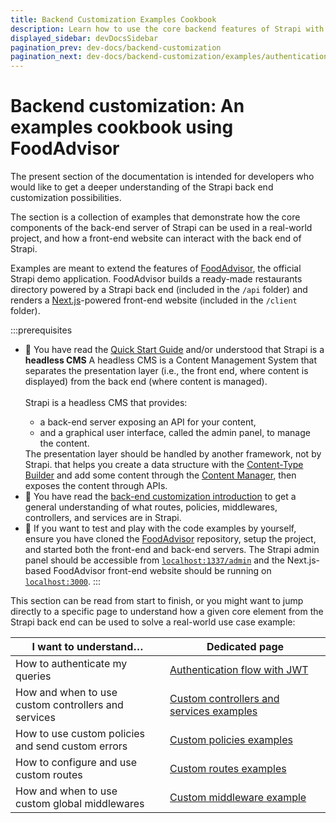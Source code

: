 ```yaml
---
title: Backend Customization Examples Cookbook
description: Learn how to use the core backend features of Strapi with the FoodAdvisor deployment
displayed_sidebar: devDocsSidebar
pagination_prev: dev-docs/backend-customization
pagination_next: dev-docs/backend-customization/examples/authentication
---
```


# Backend customization: An examples cookbook using FoodAdvisor

The present section of the documentation is intended for developers who would like to get a deeper understanding of the Strapi back end customization possibilities.

The section is a collection of examples that demonstrate how the core components of the back-end server of Strapi can be used in a real-world project, and how a front-end website can interact with the back end of Strapi.

Examples are meant to extend the features of [FoodAdvisor](https://github.com/strapi/foodadvisor), the official Strapi demo application. FoodAdvisor builds a ready-made restaurants directory powered by a Strapi back end (included in the `/api` folder) and renders a [Next.js](https://nextjs.org/)-powered front-end website (included in the `/client` folder).

:::prerequisites
- 👀 You have read the [Quick Start Guide](/dev-docs/quick-start) and/or understood that Strapi is a **headless CMS** <Annotation>A headless CMS is a Content Management System that separates the presentation layer (i.e., the front end, where content is displayed) from the back end (where content is managed).<br /><br/>Strapi is a headless CMS that provides:<ul><li>a back-end server exposing an API for your content,</li><li>and a graphical user interface, called the admin panel, to manage the content.</li></ul>The presentation layer should be handled by another framework, not by Strapi.</Annotation> that helps you create a data structure with the [Content-Type Builder](/user-docs/content-type-builder) and add some content through the [Content Manager](/user-docs/content-manager), then exposes the content through APIs.
- 👀 You have read the [back-end customization introduction](/dev-docs/backend-customization) to get a general understanding of what routes, policies, middlewares, controllers, and services are in Strapi.
- 👷 If you want to test and play with the code examples by yourself, ensure you have cloned the [FoodAdvisor](https://github.com/strapi/foodadvisor) repository, setup the project, and started both the front-end and back-end servers. The Strapi admin panel should be accessible from [`localhost:1337/admin`](http://localhost:1337/admin) and the Next.js-based FoodAdvisor front-end website should be running on [`localhost:3000`](http://localhost:3000).
:::

This section can be read from start to finish, or you might want to jump directly to a specific page to understand how a given core element from the Strapi back end can be used to solve a real-world use case example:

| I want to understand… | Dedicated page |
|------------|---------------|
| How to authenticate my queries | [Authentication flow with JWT](/dev-docs/backend-customization/examples/authentication) |
| How and when to use<br />custom controllers and services | [Custom controllers and services examples](/dev-docs/backend-customization/examples/services-and-controllers) |
| How to use custom policies<br />and send custom errors | [Custom policies examples](/dev-docs/backend-customization/examples/policies) |
| How to configure and use custom routes | [Custom routes examples](/dev-docs/backend-customization/examples/routes) |
| How and when to use<br />custom global middlewares | [Custom middleware example](/dev-docs/backend-customization/examples/middlewares) |
